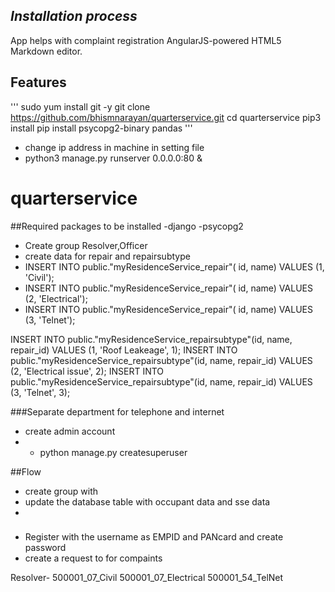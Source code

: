 
## _Installation process_

App helps with complaint registration
AngularJS-powered HTML5 Markdown editor.


## Features
'''
sudo yum install git  -y
git clone https://github.com/bhismnarayan/quarterservice.git
cd  quarterservice
pip3 install 
pip install psycopg2-binary pandas
'''
- change ip address in machine in setting file
- python3 manage.py runserver 0.0.0.0:80 &
 
# quarterservice
##Required packages to be installed
-django
-psycopg2
- Create group Resolver,Officer 
- create data for repair and repairsubtype
- INSERT INTO public."myResidenceService_repair"(	id, name)	VALUES (1, 'Civil');
- INSERT INTO public."myResidenceService_repair"(	id, name)	VALUES (2, 'Electrical');
- INSERT INTO public."myResidenceService_repair"(	id, name)	VALUES (3, 'Telnet');

INSERT INTO public."myResidenceService_repairsubtype"(id, name, repair_id)
	VALUES (1, 'Roof Leakeage', 1);
INSERT INTO public."myResidenceService_repairsubtype"(id, name, repair_id)
	VALUES (2, 'Electrical issue', 2);
INSERT INTO public."myResidenceService_repairsubtype"(id, name, repair_id)
	VALUES (3, 'Telnet', 3);
		

###Separate department for telephone and internet
	
- create admin account
- - python manage.py createsuperuser


##Flow
- create group with
- update the database table with occupant data and sse data
- 
###
- Register with the username as EMPID and PANcard and create password
- create a request to for compaints

Resolver-
 500001_07_Civil
 500001_07_Electrical
 500001_54_TelNet